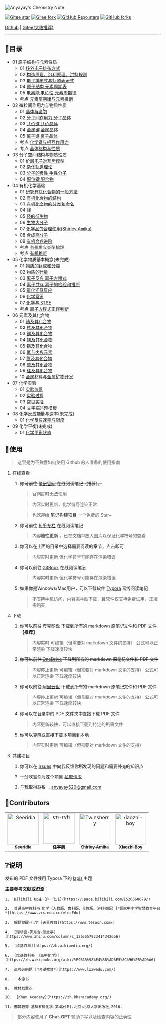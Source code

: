 <!-- > 当前该笔记项目正在寻找继承人！（有意者与我联系anyayay520@gmail.com） -->

![Anyayay's Chemistry Note](Logo.png)

<!-- > ![Anyayay's Chemistry Note](https://repobeats.axiom.co/api/embed/7fb7b6c3c43b757655dc9bb5b6207950dbda3442.svg "Repobeats analytics image") -->

[![Gitee star](https://gitee.com/xiaozhi_boy/Chemistry-Note/badge/star.svg?theme=dark)](https://gitee.com/xiaozhi_boy/Chemistry-Note)
[![Gitee fork](https://gitee.com/xiaozhi_boy/Chemistry-Note/badge/fork.svg?theme=dark)](https://gitee.com/xiaozhi_boy/Chemistry-Note)
[![GitHub Repo stars](https://img.shields.io/github/stars/Seeridia/Chemistry-Note)](https://github.com/Seeridia/Chemistry-Note)
[![GitHub forks](https://img.shields.io/github/forks/Seeridia/Chemistry-Note)](https://github.com/Seeridia/Chemistry-Note)

[Github](https://github.com/Seeridia/Chemistry-Note) | [Gitee(大陆推荐)](https://gitee.com/xiaozhi_boy/Chemistry-Note)

---


## 🧭目录

- 01 原子结构与元素性质
  - 01 [核外电子排布方式](01%20原子结构与元素性质/01%20核外电子排布方式.md)
  - 02 [构造原理、泡利原理、洪特规则](01%20原子结构与元素性质/02%20构造原理、泡利原理、洪特规则.md)
  - 03 [电子排布式与轨道表示式](01%20原子结构与元素性质/03%20电子排布式与轨道表示式.md)
  - 04 [原子结构 元素周期表](01%20原子结构与元素性质/04%20原子结构%20元素周期表.md)
  - 05 [电离能 电负性 元素周期律](01%20原子结构与元素性质/05%20电离能%20电负性%20元素周期律.md)
  - 考点 [元素周期律与元素推断](01%20原子结构与元素性质/考点%20元素周期律与元素推断.md)
- 02 微粒间作用力与物质性质
  - 01 [晶体与晶胞](02%20微粒间作用力与物质性质/01%20晶体与晶胞（基础知识）.md)
  - 02 [分子间作用力 分子晶体](02%20微粒间作用力与物质性质/02%20分子间作用力%20分子晶体.md)
  - 03 [共价键 共价晶体](02%20微粒间作用力与物质性质/04%20金属键%20金属晶体.md)
  - 04 [金属键 金属晶体](02%20微粒间作用力与物质性质/04%20金属键%20金属晶体.md)
  - 05 [离子键 离子晶体](02%20微粒间作用力与物质性质/05%20离子键%20离子晶体.md)
  - 考点 [化学键与相互作用力](/02%20%E5%BE%AE%E7%B2%92%E9%97%B4%E4%BD%9C%E7%94%A8%E5%8A%9B%E4%B8%8E%E7%89%A9%E8%B4%A8%E6%80%A7%E8%B4%A8/%E8%80%83%E7%82%B9%20%E5%8C%96%E5%AD%A6%E9%94%AE%E4%B8%8E%E7%9B%B8%E4%BA%92%E4%BD%9C%E7%94%A8%E5%8A%9B.md)
  - 考点 [晶体结构与性质](02%20微粒间作用力与物质性质/考点%20晶体结构与性质.md)
- 03 分子空间结构与物质性质
  - 01 [价层电子对互斥模型](03%20分子空间结构与物质性质/01%20价层电子对互斥模型(VSEPR).md)
  - 02 [杂化轨道理论](03%20分子空间结构与物质性质/02%20杂化轨道理论.md)
  - 03 [分子的极性 手性分子](/03%20%E5%88%86%E5%AD%90%E7%A9%BA%E9%97%B4%E7%BB%93%E6%9E%84%E4%B8%8E%E7%89%A9%E8%B4%A8%E6%80%A7%E8%B4%A8/03%20%E5%88%86%E5%AD%90%E7%9A%84%E6%9E%81%E6%80%A7%20%E6%89%8B%E6%80%A7%E5%88%86%E5%AD%90.md)
  - 04 [配位键 配合物](/03%20%E5%88%86%E5%AD%90%E7%A9%BA%E9%97%B4%E7%BB%93%E6%9E%84%E4%B8%8E%E7%89%A9%E8%B4%A8%E6%80%A7%E8%B4%A8/04%20%E9%85%8D%E4%BD%8D%E9%94%AE%20%E9%85%8D%E5%90%88%E7%89%A9.md)
- 04 有机化学基础
  - 01 [研究有机化合物的一般方法](/04%20%E6%9C%89%E6%9C%BA%E5%8C%96%E5%AD%A6%E5%9F%BA%E7%A1%80/01%20%E7%A0%94%E7%A9%B6%E6%9C%89%E6%9C%BA%E5%8C%96%E5%90%88%E7%89%A9%E7%9A%84%E4%B8%80%E8%88%AC%E6%96%B9%E6%B3%95.md)
  - 02 [有机化合物的结构](/04%20%E6%9C%89%E6%9C%BA%E5%8C%96%E5%AD%A6%E5%9F%BA%E7%A1%80/02%20%E6%9C%89%E6%9C%BA%E5%8C%96%E5%90%88%E7%89%A9%E7%9A%84%E7%BB%93%E6%9E%84.md)
  - 03 [有机化合物的分类和命名](/04%20%E6%9C%89%E6%9C%BA%E5%8C%96%E5%AD%A6%E5%9F%BA%E7%A1%80/03%20%E6%9C%89%E6%9C%BA%E5%8C%96%E5%90%88%E7%89%A9%E7%9A%84%E5%88%86%E7%B1%BB%E5%92%8C%E5%91%BD%E5%90%8D.md)
  - 04 [烃](/04%20%E6%9C%89%E6%9C%BA%E5%8C%96%E5%AD%A6%E5%9F%BA%E7%A1%80/04%20%E7%83%83.md)
  - 05 [烃的衍生物](/04%20%E6%9C%89%E6%9C%BA%E5%8C%96%E5%AD%A6%E5%9F%BA%E7%A1%80/05%20%E7%83%83%E7%9A%84%E8%A1%8D%E7%94%9F%E7%89%A9.md)
  - 06 [生物大分子](/04%20%E6%9C%89%E6%9C%BA%E5%8C%96%E5%AD%A6%E5%9F%BA%E7%A1%80/06%20%E7%94%9F%E7%89%A9%E5%A4%A7%E5%88%86%E5%AD%90.md)
  - 07 [化学品的合理使用(Shirley Amika)](/04%20%E6%9C%89%E6%9C%BA%E5%8C%96%E5%AD%A6%E5%9F%BA%E7%A1%80/07%20%E5%8C%96%E5%AD%A6%E5%93%81%E7%9A%84%E5%90%88%E7%90%86%E4%BD%BF%E7%94%A8(Shirley%20Amika).md)
  - 08 [合成高分子](/04%20%E6%9C%89%E6%9C%BA%E5%8C%96%E5%AD%A6%E5%9F%BA%E7%A1%80/08%20%E5%90%88%E6%88%90%E9%AB%98%E5%88%86%E5%AD%90.md)
  - 09 [有机合成进阶](/04%20有机化学基础/09%20有机合成进阶.md)
  - 考点 [有机反应类型梳理](/04%20%E6%9C%89%E6%9C%BA%E5%8C%96%E5%AD%A6%E5%9F%BA%E7%A1%80/%E8%80%83%E7%82%B9%20%E6%9C%89%E6%9C%BA%E5%8F%8D%E5%BA%94%E7%B1%BB%E5%9E%8B%E6%A2%B3%E7%90%86.md)
  - 考点 [有机推断](/04%20%E6%9C%89%E6%9C%BA%E5%8C%96%E5%AD%A6%E5%9F%BA%E7%A1%80/%E8%80%83%E7%82%B9%20%E6%9C%89%E6%9C%BA%E6%8E%A8%E6%96%AD.md)
- 05 化学物质基本概念(未完成)
  - 01 [物质的组成和分类](/05%20化学物质基本概念/01%20物质的组成和分类.md)
  - 02 [物质的计量](/05%20化学物质基本概念/02%20物质的计量.md)
  - 03 [离子反应 离子方程式](/05%20化学物质基本概念/03%20离子反应%20离子方程式.md)
  - 04 [离子共存 离子的检验和推断](/05%20化学物质基本概念/04%20离子共存%20离子的检验和推断.md)
  - 05 [氧化还原反应](/05%20化学物质基本概念/05%20氧化还原反应.md)
  - 06 [化学常识](/05%20化学物质基本概念/06%20化学常识.md)
  - 07 [化学与 STSE](/05%20化学物质基本概念/07%20化学与%20STSE.md)
  - 考点 [离子方程式正误判断](/05%20化学物质基本概念/考点%20离子方程式正误判断.md)
- 06 元素及其化合物
  - 01 [钠及其化合物](/06%20元素及其化合物/01%20钠及其化合物.md)
  - 02 [铁及其化合物](/06%20元素及其化合物/02%20铁及其化合物.md)
  - 03 [铜及其化合物](/06%20元素及其化合物/03%20铜及其化合物.md)
  - 04 [镁及其化合物](/06%20元素及其化合物/04%20镁及其化合物.md)
  - 05 [铝及其化合物](/06%20元素及其化合物/05%20铝及其化合物.md)
  - 06 [氟与卤族元素](/06%20元素及其化合物/06%20氟与卤族元素.md)
  - 07 [氮及其化合物](/06%20元素及其化合物/07%20氮及其化合物.md)
  - 08 [硫及其化合物](/06%20元素及其化合物/08%20硫及其化合物.md)
  - 09 [硅及其化合物](/06%20元素及其化合物/09%20硅及其化合物.md)
  - 10 [金属材料与金属矿物开发](/06%20元素及其化合物/10%20金属材料与金属矿物开发.md)
- 07 化学实验
  - 01 [实验仪器](/07%20化学实验/01%20实验仪器.md)
  - 02 [实验过程](/07%20化学实验/02%20实验过程.md)
  - 03 [常见实验](/07%20化学实验/03%20常见实验.md)
  - 04 [文字描述题模板](/07%20化学实验/04%20文字描述题模板.md)
- 08 化学反应能量与速率(未完成)
  - 01 [化学反应速率与限度](/08%20化学反应能量与速率/01%20化学反应速率与限度.md)
- 09 化学平衡(未完成)
  - 01 [化学平衡状态](/09%20化学平衡/01%20化学平衡状态.md)




## 📂使用
> 这里是为不熟悉如何使用 Github 的人准备的使用指南

1. 在线查看

    1. ~~你可前往 [笔记官网](https://note.cnryh.cn) 在线阅读笔记（推荐）。~~

        > 官网暂时无法使用

        > 内容实时更新，化学符号渲染正常

        > 也欢迎给 [笔记构建项目](https://github.com/cn-ryh/Chemistry-Note-Build) 一个免费的 Star~

    2. 你可前往 [知乎专栏](https://www.zhihu.com/column/c_1633012543521390594) 在线阅读笔记

        > 内容**随性更新** ，已在文档中放入图片以保证化学符号的查看

    3. 你可以在上面的目录中选择需要阅读的章节，点击即可

        > 内容实时更新 但化学符号可能存在渲染错误

    4. 你可以前往 [GitBook](https://anyayays-organization.gitbook.io/chemistry-note/) 在线阅读笔记

        > 内容实时更新 但化学符号可能存在渲染错误
        
    5. 如果你是Windows/Mac用户，可以下载软件 [Typora](https://typoraio.cn/) 离线阅读笔记

        > 不支持手机访问，内容需手动下载，且软件仅支持免费试用，正版需购买

2. 下载

    1. 你可以前往 [夸克网盘](https://pan.quark.cn/s/7cafe5dfd9a2) 下载到所有的 markdown 原笔记文件和 PDF 文件 **【推荐】**

        > 内容实时 可编辑（但需要对 markdown 文件的支持） 公式可以正常渲染 下载速度较快

    2. ~~你可以前往 [OneDrive](https://zywoffice-my.sharepoint.com/:f:/g/personal/wjh_zywoffice_onmicrosoft_com/Eu3TiqJ0or5Ls2w32zL7u6EBXeh7pROhCuGqLQP-j-PbwQ?e=gb6yZF) 下载到所有的 markdown 原笔记文件和 PDF 文件~~

        > 内容停止更新 可编辑（但需要对 markdown 文件的支持） 公式可以正常渲染 下载速度较快

    3. ~~你可以前往 [阿里云盘](https://www.alipan.com/s/aU66F4xRH2w) 下载到所有的 markdown 原笔记文件和 PDF 文件~~

        > 内容停止更新 可编辑（但需要对 markdown 文件的支持） 公式可以正常渲染 下载速度较快

    4. 你可以在目录中的 PDF 文件夹中直接下载 PDF 文件 

        > 内容更新较快，可以直接下载到特定的所需文件

    5. 你可以克隆或直接下载本项目到本地

        > 内容实时更新 可编辑（但需要对 markdown 文件的支持）

3. 共建项目

    1. 你可以在 [Issues](https://github.com/Anyayay/Chemistry/issues) 中向我反馈你所发现的问题和需要补充的知识点

    2. 十分欢迎你为这个项目 [拉取请求](https://github.com/Anyayay/Chemistry-Note/pulls)

    3. 与我取得联系 ：anyayay520@gmail.com


## 👏Contributors

<!-- readme: collaborators,contributors -start -->
<table>
<tr>
    <td align="center">
        <a href="https://github.com/Seeridia">
            <img src="https://avatars.githubusercontent.com/u/37764175?v=4" width="100;" alt="Seeridia"/>
            <br />
            <sub><b>Seeridia</b></sub>
        </a>
    </td>
    <td align="center">
        <a href="https://github.com/cn-ryh">
            <img src="https://avatars.githubusercontent.com/u/93967737?v=4" width="100;" alt="cn-ryh"/>
            <br />
            <sub><b>任宇航</b></sub>
        </a>
    </td>
    <td align="center">
        <a href="https://github.com/Twinsherry">
            <img src="https://avatars.githubusercontent.com/u/110149558?v=4" width="100;" alt="Twinsherry"/>
            <br />
            <sub><b>Shirley Amika</b></sub>
        </a>
    </td>
    <td align="center">
        <a href="https://github.com/xiaozhi-boy">
            <img src="https://avatars.githubusercontent.com/u/121842440?v=4" width="100;" alt="xiaozhi-boy"/>
            <br />
            <sub><b>Xiaozhi Boy</b></sub>
        </a>
    </td></tr>
</table>
<!-- readme: collaborators,contributors -end -->

## ❔说明

发布的 PDF 文件使用 Typora 下的 [lapis](https://github.com/YiNNx/typora-theme-lapis) 主题

**主要参考文献或资源**：

    1.  Bilibili Up主 [@一化儿](https://space.bilibili.com/1526560679/)
    
    2.  普通高中教科书 化学（人教版、鲁科版、苏教版、沪科技版）[*国家中小学智慧教育平台*](https://www.zxx.edu.cn/elecEdu)
    
    3.  解题觉醒-化学 [天星教育](https://www.tesoon.com/)
    
    4.  [璎晴宫·霁月台·芳兰亭](https://www.zhihu.com/column/c_1266657933414342656)
    
    5.  [维基百科](https://zh.wikipedia.org/)
    
    6.  [维基教科书 《高中化学》](https://zh.wikibooks.org/wiki/%E9%AB%98%E4%B8%AD%E5%8C%96%E5%AD%A6)
    
    7.  高考必刷题 [*众望教育*](https://www.lxzwedu.com/)
    
    8.  一本涂书
    
    9.  教材划重点
    
    10.  [Khan Academy](https://zh.khanacademy.org/)
    
    11. 邢其毅等.基础有机化学:第4版[M].北京:北京大学出版社,2016.

> 部分内容使用了 **Chat-GPT** 辅助书写以及检查内容的正确性

